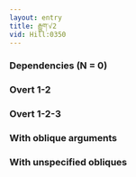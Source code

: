 ```yaml
---
layout: entry
title: རྒྱུག་√2
vid: Hill:0350
---
```

### Dependencies (N = 0)


### Overt 1-2


### Overt 1-2-3


### With oblique arguments


### With unspecified obliques
